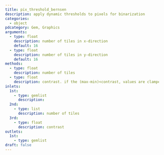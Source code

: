 ```yaml
---
title: pix_threshold_bernsen
description: apply dynamic thresholds to pixels for binarization
categories:
  - object
pdcategory: Gem, Graphics
arguments:
  - type: float
    description: number of tiles in x-direction
    default: 16
  - type: float
    description: number of tiles in y-direction
    default: 16
methods:
  - type: float
    description: number of tiles
  - type: float
    description: contrast. if the (max-min)<contrast, values are clamped to 0
inlets:
  1st:
    - type: gemlist
      description:
  2nd:
    - type: list
      description: number of tiles
  3rd:
    - type: float
      description: contrast
outlets:
  1st:
    - type: gemlist
draft: false
---
```

